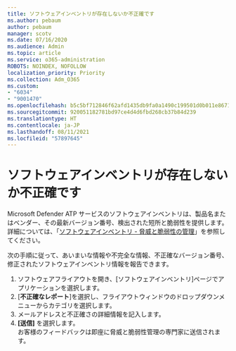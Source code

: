 ```yaml
---
title: ソフトウェアインベントリが存在しないか不正確です
ms.author: pebaum
author: pebaum
manager: scotv
ms.date: 07/16/2020
ms.audience: Admin
ms.topic: article
ms.service: o365-administration
ROBOTS: NOINDEX, NOFOLLOW
localization_priority: Priority
ms.collection: Adm_O365
ms.custom:
- "6034"
- "9001470"
ms.openlocfilehash: b5c5bf712846f62afd1435db9fa0a1490c199501d0b011e867103516770fcbfd
ms.sourcegitcommit: 920051182781bd97ce4d4d6fbd268cb37b84d239
ms.translationtype: HT
ms.contentlocale: ja-JP
ms.lasthandoff: 08/11/2021
ms.locfileid: "57897645"
---
```

# <a name="software-inventory-is-missing-or-inaccurate"></a>ソフトウェアインベントリが存在しないか不正確です

Microsoft Defender ATP サービスのソフトウェアインベントリは、製品名またはベンダー、その最新バージョン番号、検出された短所と脆弱性を提供します。 詳細については、「[ソフトウェアインベントリ - 脅威と脆弱性の管理](https://docs.microsoft.com/windows/security/threat-protection/microsoft-defender-atp/tvm-software-inventory)」を参照してください。

次の手順に従って、あいまいな情報や不完全な情報、不正確なバージョン番号、修正されたソフトウェアインベントリ情報を報告できます。  

1. ソフトウェアフライアウトを開き、[ソフトウェアインベントリ]ページでアプリケーションを選択します。
2. [**不正確なレポート**]を選択し、フライアウトウィンドウのドロップダウンメニューからカテゴリを選択します。
3. メールアドレスと不正確さの詳細情報を記入します。
4. **[送信]** を選択します。</br>
    お客様のフィードバックは即座に脅威と脆弱性管理の専門家に送信されます。